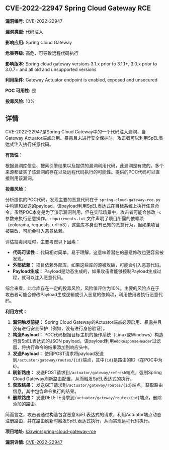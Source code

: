 ## CVE-2022-22947 Spring Cloud Gateway RCE

**漏洞编号:** CVE-2022-22947

**漏洞类型:** 代码注入

**影响应用:** Spring Cloud Gateway

**危害等级:** 高危，可导致远程代码执行

**影响版本:** Spring cloud gateway versions 3.1.x prior to 3.1.1+, 3.0.x prior to 3.0.7+ and all old and unsupported versions

**利用条件:** Gateway Actuator endpoint is enabled, exposed and unsecured

**POC 可用性:** 是

**投毒风险:** 10%

## 详情

CVE-2022-22947是Spring Cloud Gateway中的一个代码注入漏洞，当Gateway Actuator端点启用、暴露且未进行安全保护时，攻击者可以利用SpEL表达式注入执行任意代码。

**有效性：**

根据漏洞库信息、搜索引擎结果以及提供的漏洞利用代码，此漏洞是有效的。多个来源都证实了该漏洞的存在以及远程代码执行的可能性。提供的POC代码可以直接利用该漏洞。

**投毒风险：**

分析提供的POC代码，发现主要的恶意代码在于 `spring-cloud-gateway-rce.py` 中构建和发送的payload。该payload利用SpEL表达式在目标系统上执行任意命令。虽然POC本身是为了演示漏洞利用，但在实际场景中，攻击者可能会修改 `-c` 参数来执行恶意操作。`requirements.txt` 文件声明了项目所需的依赖项（colorama, requests, urllib3），这些库本身没有已知的恶意行为，但如果项目被篡改，可能会引入恶意依赖。

评估投毒风险时，主要考虑以下因素：

*   **代码可读性：** 代码相对简单，易于理解，这意味着潜在的恶意修改也更容易被发现。
*   **外部依赖：** 项目依赖外部库，如果这些库的源被攻破，可能会引入恶意代码。
*   **Payload生成：** Payload是动态生成的，如果攻击者能够控制Payload生成过程，就可以注入恶意代码。

综合来看，此仓库存在一定的投毒风险，风险值评估为10%。主要的风险点在于攻击者可能会修改Payload生成逻辑或引入恶意的依赖项，利用使用者执行恶意代码。

**利用方式：**

1.  **漏洞触发前提：** Spring Cloud Gateway的Actuator端点必须启用、暴露并且没有进行安全保护（例如，没有进行身份验证）。
2.  **构造Payload：** POC代码根据目标主机的操作系统（Linux或Windows）构造包含SpEL表达式的JSON payload。该payload利用`AddResponseHeader`过滤器，将执行命令的结果添加到响应头中。
3.  **发送Payload：** 使用POST请求将payload发送到`/actuator/gateway/routes/{id}`端点，其中`{id}`是路由的ID（在POC中为`k`）。
4.  **刷新路由：** 发送POST请求到`/actuator/gateway/refresh`端点，强制Spring Cloud Gateway刷新路由配置，从而触发SpEL表达式的执行。
5.  **获取结果：** 发送GET请求到`/actuator/gateway/routes/{id}`端点，获取路由信息，其中包含命令执行的结果。
6.  **删除路由：** 发送DELETE请求到`/actuator/gateway/routes/{id}`端点，删除添加的路由。

简而言之，攻击者通过构造包含恶意SpEL表达式的请求，利用Actuator端点动态注册路由，并在路由刷新时触发SpEL表达式执行，从而实现远程代码执行。

**项目地址:** [k3rwin/spring-cloud-gateway-rce](https://github.com/k3rwin/spring-cloud-gateway-rce)

**漏洞详情:** [CVE-2022-22947](https://nvd.nist.gov/vuln/detail/CVE-2022-22947)